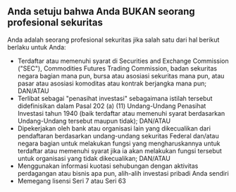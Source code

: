 ## Anda setuju bahwa Anda BUKAN seorang profesional sekuritas

Anda adalah seorang profesional sekuritas jika salah satu dari hal berikut berlaku untuk Anda:
- Terdaftar atau memenuhi syarat di Securities and Exchange Commission ("SEC"), Commodities Futures Trading Commission, badan sekuritas negara bagian mana pun, bursa atau asosiasi sekuritas mana pun, atau pasar atau asosiasi komoditas atau kontrak berjangka mana pun; DAN/ATAU
- Terlibat sebagai "penasihat investasi" sebagaimana istilah tersebut didefinisikan dalam Pasal 202 (a) (11) Undang-Undang Penasihat Investasi tahun 1940 (baik terdaftar atau memenuhi syarat berdasarkan Undang-Undang tersebut maupun tidak); DAN/ATAU
- Dipekerjakan oleh bank atau organisasi lain yang dikecualikan dari pendaftaran berdasarkan undang-undang sekuritas Federal dan/atau negara bagian untuk melakukan fungsi yang mengharuskannya untuk terdaftar atau memenuhi syarat jika ia akan melakukan fungsi tersebut untuk organisasi yang tidak dikecualikan; DAN/ATAU
- Menggunakan informasi kuotasi sehubungan dengan aktivitas perdagangan atau bisnis apa pun, alih-alih investasi pribadi Anda sendiri
- Memegang lisensi Seri 7 atau Seri 63